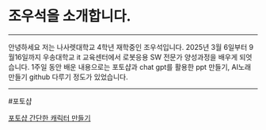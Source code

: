 # 조우석을 소개합니다.

***
안녕하세요 저는 나사렛대학교 4학년 재학중인 조우석입니다.
2025년 3월 6일부터 9월16일까지 우송대학교 it 교육센터에서 로봇응용 SW 전문가 양성과정을 배우게 되엇습니다.
1주일 동안 배운 내용으로는 포토샵과 chat gpt를 활용한 ppt 만들기, AI노래 만들기 github 다루기 정도가 있었습니다.
***

#포토샵

[포토샵 간단한 캐릭터 만들기](https://github.com/user-attachments/assets/b09adfc1-b941-46c0-9735-cd00f19c3c91)

